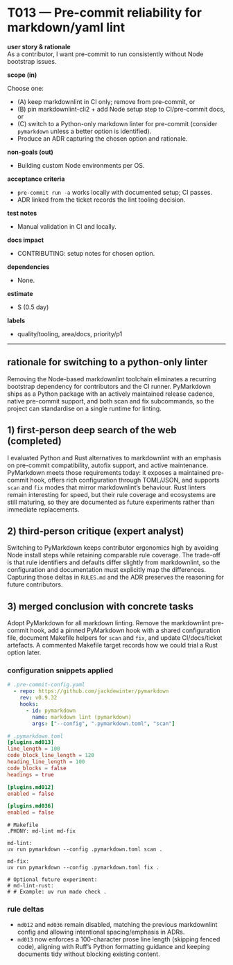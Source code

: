 # T013 — Pre-commit reliability for markdown/yaml lint

**user story & rationale**  
As a contributor, I want pre-commit to run consistently without Node
bootstrap issues.

**scope (in)**

Choose one:

- (A) keep markdownlint in CI only; remove from pre-commit, or
- (B) pin markdownlint-cli2 + add Node setup step to CI/pre-commit docs, or
- (C) switch to a Python-only markdown linter for pre-commit (consider
  `pymarkdown` unless a better option is identified).
- Produce an ADR capturing the chosen option and rationale.

**non-goals (out)**

- Building custom Node environments per OS.

**acceptance criteria**

- `pre-commit run -a` works locally with documented setup; CI passes.
- ADR linked from the ticket records the lint tooling decision.

**test notes**

- Manual validation in CI and locally.

**docs impact**

- CONTRIBUTING: setup notes for chosen option.

**dependencies**

- None.

**estimate**

- S (0.5 day)

**labels**

- quality/tooling, area/docs, priority/p1

---

## rationale for switching to a python-only linter

Removing the Node-based markdownlint toolchain eliminates a recurring bootstrap
dependency for contributors and the CI runner. PyMarkdown ships as a Python
package with an actively maintained release cadence, native pre-commit support,
and both scan and fix subcommands, so the project can standardise on a single
runtime for linting.

## 1) first-person deep search of the web (completed)

I evaluated Python and Rust alternatives to markdownlint with an emphasis on
pre-commit compatibility, autofix support, and active maintenance. PyMarkdown
meets those requirements today: it exposes a maintained pre-commit hook, offers
rich configuration through TOML/JSON, and supports `scan` and `fix` modes that
mirror markdownlint’s behaviour. Rust linters remain interesting for speed, but
their rule coverage and ecosystems are still maturing, so they are documented as
future experiments rather than immediate replacements.

## 2) third-person critique (expert analyst)

Switching to PyMarkdown keeps contributor ergonomics high by avoiding Node
install steps while retaining comparable rule coverage. The trade-off is that
rule identifiers and defaults differ slightly from markdownlint, so the
configuration and documentation must explicitly map the differences. Capturing
those deltas in `RULES.md` and the ADR preserves the reasoning for future
contributors.

## 3) merged conclusion with concrete tasks

Adopt PyMarkdown for all markdown linting. Remove the markdownlint pre-commit
hook, add a pinned PyMarkdown hook with a shared configuration file, document
Makefile helpers for `scan` and `fix`, and update CI/docs/ticket artefacts. A
commented Makefile target records how we could trial a Rust option later.

### configuration snippets applied

```yaml
# .pre-commit-config.yaml
  - repo: https://github.com/jackdewinter/pymarkdown
    rev: v0.9.32
    hooks:
      - id: pymarkdown
        name: markdown lint (pymarkdown)
        args: ["--config", ".pymarkdown.toml", "scan"]
```

```toml
# .pymarkdown.toml
[plugins.md013]
line_length = 100
code_block_line_length = 120
heading_line_length = 100
code_blocks = false
headings = true

[plugins.md012]
enabled = false

[plugins.md036]
enabled = false
```

```make
# Makefile
.PHONY: md-lint md-fix

md-lint:
uv run pymarkdown --config .pymarkdown.toml scan .

md-fix:
uv run pymarkdown --config .pymarkdown.toml fix .

# Optional future experiment:
# md-lint-rust:
# # Example: uv run mado check .
```

### rule deltas

- `md012` and `md036` remain disabled, matching the previous markdownlint config
  and allowing intentional spacing/emphasis in ADRs.
- `md013` now enforces a 100-character prose line length (skipping fenced code),
  aligning with Ruff’s Python formatting guidance and keeping documents tidy
  without blocking existing content.
